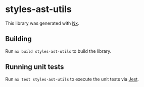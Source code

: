 # styles-ast-utils

This library was generated with [Nx](https://nx.dev).

## Building

Run `nx build styles-ast-utils` to build the library.

## Running unit tests

Run `nx test styles-ast-utils` to execute the unit tests via [Jest](https://jestjs.io).
